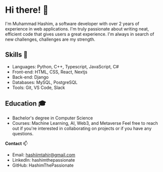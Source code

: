 # Hi there! 👋
I'm Muhammad Hashim, a software developer with over 2 years of experience in web applications. I'm truly passionate about writing neat, efficient code that gives users a great experience. I'm always in search of new challenges, challenges are my strength.
## Skills   🚀
* Languages: Python, C++, Typescript, JavaScript, C#
* Front-end: HTML, CSS, React, Nextjs
* Back-end: Django
* Databases: MySQL, PostgreSQL
* Tools: Git, VS Code, Slack

## Education 🎓
* Bachelor's degree in Computer Science
* Courses: Machine Learning, AI, Web3, and Metaverse
Feel free to reach out if you're interested in collaborating on projects or if you have any questions.

**Contact**  📫
* Email: hashiimtahir@gmail.com
* LinkedIn: hashimthepassionate
* GitHub: HashimThePassionate
